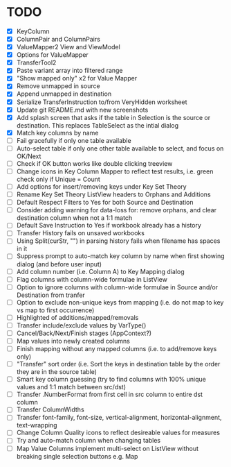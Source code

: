# TODO

- [x] KeyColumn
- [x] ColumnPair and ColumnPairs
- [x] ValueMapper2 View and ViewModel
- [x] Options for ValueMapper
- [x] TransferTool2
- [x] Paste variant array into filtered range 
- [x] "Show mapped only" x2 for Value Mapper
- [x] Remove unmapped in source
- [x] Append unmapped in destination
- [x] Serialize TransferInstruction to/from VeryHidden worksheet
- [x] Update git README.md with new screenshots
- [x] Add splash screen that asks if the table in Selection is the source or destination. This replaces TableSelect as the intial dialog
- [x] Match key columns by name
- [ ] Fail gracefully if only one table available
- [ ] Auto-select table if only one other table available to select, and focus on OK/Next
- [ ] Check if OK button works like double clicking treeview
- [ ] Change icons in Key Column Mapper to reflect test results, i.e. green check only if Unique = Count
- [ ] Add options for insert/removing keys under Key Set Theory
- [ ] Rename Key Set Theory ListView headers to Orphans and Additions
- [ ] Default Respect Filters to Yes for both Source and Destination
- [ ] Consider adding warning for data-loss for: remove orphans, and clear destination column when not a 1:1 match
- [ ] Default Save Instruction to Yes if workbook already has a history
- [ ] Transfer History fails on unsaved workbooks
- [ ] Using Split(curStr, "") in parsing history fails when filename has spaces in it
- [ ] Suppress prompt to auto-match key column by name when first showing dialog (and before user input)
- [ ] Add column number (i.e. Column A) to Key Mapping dialog
- [ ] Flag columns with column-wide formulae in ListView
- [ ] Option to ignore columns with column-wide formulae in Source and/or Destination from tranfer
- [ ] Option to exclude non-unique keys from mapping (i.e. do not map to key vs map to first occurrence)
- [ ] Highlighted of additions/mapped/removals
- [ ] Transfer include/exclude values by VarType()
- [ ] Cancel/Back/Next/Finish stages (AppContext?)
- [ ] Map values into newly created columns
- [ ] Finish mapping without any mapped columns (i.e. to add/remove keys only)
- [ ] "Transfer" sort order (i.e. Sort the keys in destination table by the order they are in the source table)
- [ ] Smart key column guessing (try to find columns with 100% unique values and 1:1 match between src/dst)
- [ ] Transfer .NumberFormat from first cell in src column to entire dst column
- [ ] Transfer ColumnWidths
- [ ] Transfer font-family, font-size, vertical-alignment, horizontal-alignment, text-wrapping
- [ ] Change Column Quality icons to reflect desireable values for measures
- [ ] Try and auto-match column when changing tables
- [ ] Map Value Columns implement multi-select on ListView without breaking single selection buttons e.g. Map